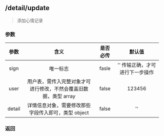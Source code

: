 ## /detail/update
> 添加心情记录
### 参数

| 参数      | 含义  | 是否必传 | 默认值 |
| :---:| :---: | :----: | :---: |
| sign | 唯一标志 | fasle    | '' 传输正确，才可进行下一步操作     |
| user | 用户表，需传入完整对象才可进行修改，不然会覆盖旧数据，类型 array   | false   | 123456 |
| detail    | 详情信息对象，需要修改那些字段传入即可，类型 object   | false   | ''     |

### 返回
``` js
    
```